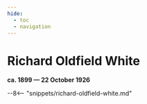 ```yaml
---
hide:
  - toc
  - navigation 
---
```


# Richard Oldfield White

**ca. 1899 — 22 October 1926**

--8<-- "snippets/richard-oldfield-white.md"
